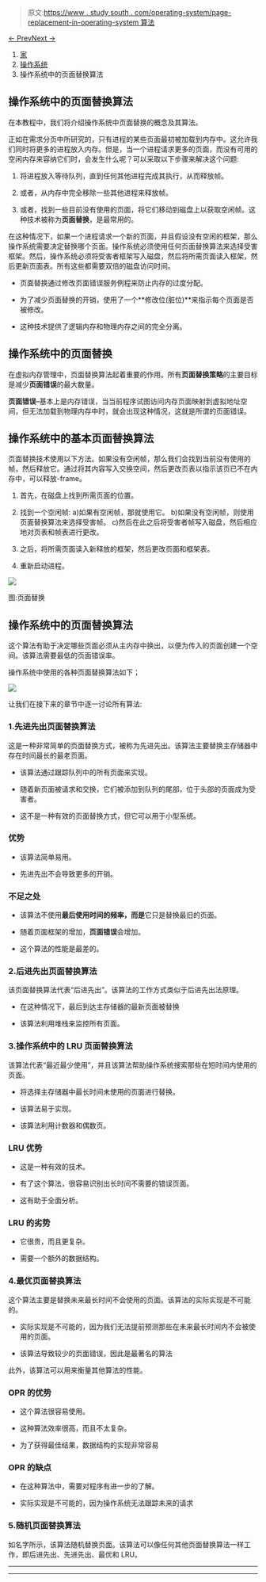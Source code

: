 > 原文:[https://www . study south . com/operating-system/page-replacement-in-operating-system 算法](https://www.studytonight.com/operating-system/page-replacement-algorithms-in-operating-system)

[← Prev](/operating-system/page-fault-in-operating-system "Page Fault in OS")[Next →](/operating-system/thrashing-in-operating-system "Thrashing in OS")

<nav aria-label="breadcrumb">

1.  [家](/)
2.  [操作系统](/operating-system)
3.  操作系统中的页面替换算法

</nav>

<article>

# 操作系统中的页面替换算法

在本教程中，我们将介绍操作系统中页面替换的概念及其算法。

正如在需求分页中所研究的，只有进程的某些页面最初被加载到内存中。这允许我们同时将更多的进程放入内存。但是，当一个进程请求更多的页面，而没有可用的空闲内存来容纳它们时，会发生什么呢？可以采取以下步骤来解决这个问题:

1.  将进程放入等待队列，直到任何其他进程完成其执行，从而释放帧。

2.  或者，从内存中完全移除一些其他进程来释放帧。

3.  或者，找到一些目前没有使用的页面，将它们移动到磁盘上以获取空闲帧。这种技术被称为**页面替换**，是最常用的。

在这种情况下，如果一个进程请求一个新的页面，并且假设没有空闲的框架，那么操作系统需要决定替换哪个页面。操作系统必须使用任何页面替换算法来选择受害框架。然后，操作系统必须将受害者框架写入磁盘，然后将所需页面读入框架，然后更新页面表。所有这些都需要双倍的磁盘访问时间。

*   页面替换通过修改页面错误服务例程来防止内存的过度分配。

*   为了减少页面替换的开销，使用了一个**修改位(脏位)**来指示每个页面是否被修改。

*   这种技术提供了逻辑内存和物理内存之间的完全分离。

## 操作系统中的页面替换

在虚拟内存管理中，页面替换算法起着重要的作用。所有**页面替换策略**的主要目标是减少**页面错误**的最大数量。

**页面错误**–基本上是内存错误，当当前程序试图访问内存页面映射到虚拟地址空间，但无法加载到物理内存中时，就会出现这种情况，这就是所谓的页面错误。

## 操作系统中的基本页面替换算法

页面替换技术使用以下方法。如果没有空闲帧，那么我们会找到当前没有使用的帧，然后释放它。通过将其内容写入交换空间，然后更改页表以指示该页已不在内存中，可以释放-frame。

1.  首先，在磁盘上找到所需页面的位置。

2.  找到一个空闲帧:
    a)如果有空闲帧，那就使用它。
    b)如果没有空闲帧，则使用页面替换算法来选择受害帧。
    c)然后在此之后将受害者帧写入磁盘，然后相应地对页表和帧表进行更改。

3.  之后，将所需页面读入新释放的框架，然后更改页面和框架表。

4.  重新启动进程。

![](../Images/f7ace8d6d0489f102a8d8506105db235.png)

图:页面替换

## 操作系统中的页面替换算法

这个算法有助于决定哪些页面必须从主内存中换出，以便为传入的页面创建一个空间。该算法需要最低的页面错误率。

操作系统中使用的各种页面替换算法如下；

![](../Images/56829972bb26822f805a0b5fed366084.png)

让我们在接下来的章节中逐一讨论所有算法:

### 1.先进先出页面替换算法

这是一种非常简单的页面替换方式，被称为先进先出。该算法主要替换主存储器中存在时间最长的最老页面。

*   该算法通过跟踪队列中的所有页面来实现。

*   随着新页面被请求和交换，它们被添加到队列的尾部，位于头部的页面成为受害者。

*   这不是一种有效的页面替换方式，但它可以用于小型系统。

### 优势

*   该算法简单易用。

*   先进先出不会导致更多的开销。

### 不足之处

*   该算法不使用**最后使用时间的频率，而是**它只是替换最旧的页面。

*   随着页面框架的增加，**页面错误**会增加。

*   这个算法的性能是最差的。

### 2.后进先出页面替换算法

该页面替换算法代表“后进先出”。该算法的工作方式类似于后进先出法原理。

*   在这种情况下，最后到达主存储器的最新页面被替换

*   该算法利用堆栈来监控所有页面。

### 3.操作系统中的 LRU 页面替换算法

该算法代表“最近最少使用”，并且该算法帮助操作系统搜索那些在短时间内使用的页面。

*   将选择主存储器中最长时间未使用的页面进行替换。

*   该算法易于实现。

*   该算法利用计数器和偶数页。

### **LRU 优势**

*   这是一种有效的技术。

*   有了这个算法，很容易识别出长时间不需要的错误页面。

*   这有助于全面分析。

### **LRU 的劣势**

*   它很贵，而且更复杂。

*   需要一个额外的数据结构。

### 4.最优页面替换算法

这个算法主要是替换未来最长时间不会使用的页面。该算法的实际实现是不可能的。

*   实际实现是不可能的，因为我们无法提前预测那些在未来最长时间内不会被使用的页面。

*   该算法导致较少的页面错误，因此是最著名的算法

此外，该算法可以用来衡量其他算法的性能。

### **OPR 的优势**

*   这个算法很容易使用。

*   这种算法效率很高，而且不太复杂。

*   为了获得最佳结果，数据结构的实现非常容易

### **OPR 的缺点**

*   在这种算法中，需要对程序有进一步的了解。

*   实际实现是不可能的，因为操作系统无法跟踪未来的请求

### 5.随机页面替换算法

如名字所示，该算法随机替换页面。该算法可以像任何其他页面替换算法一样工作，即后进先出、先进先出、最优和 LRU。

</article>

* * *

* * *